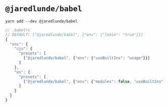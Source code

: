 # `@jaredlunde/babel`


`yarn add --dev @jaredlunde/babel`

```js
// .babelrc
// DEFAULT: ["@jaredlunde/babel", {"env": {"loose": "true"}}]
{
  "env": {
    "cjs": {
      "presets": [
        ["@jaredlunde/babel", {"env": {"useBuiltIns": "usage"}}]
      ]
    },
    "es": {
      "presets": [
        ["@jaredlunde/babel", {"env": {"modules": false, "useBuiltIns": "usage"}}]
      ]
    }
  }
}
```
